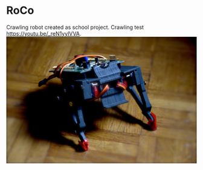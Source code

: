 # RoCo
Crawling robot created as school project.
Crawling test <https://youtu.be/_reN1yylVVA>.
![alt text](https://github.com/Cvaniak/RoCo/blob/master/DSC_0231.JPG "RoCo - Crowling Robot")


